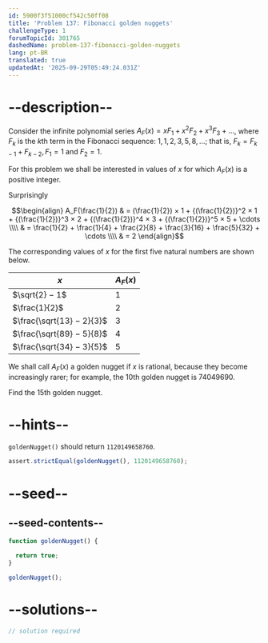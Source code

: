 ```yaml
---
id: 5900f3f51000cf542c50ff08
title: 'Problem 137: Fibonacci golden nuggets'
challengeType: 1
forumTopicId: 301765
dashedName: problem-137-fibonacci-golden-nuggets
lang: pt-BR
translated: true
updatedAt: '2025-09-29T05:49:24.031Z'
---
```


# --description--

Consider the infinite polynomial series $A_{F}(x) = xF_1 + x^2F_2 + x^3F_3 + \ldots$, where $F_k$ is the $k$th term in the Fibonacci sequence: $1, 1, 2, 3, 5, 8, \ldots$; that is, $F_k = F_{k − 1} + F_{k − 2}, F_1 = 1$ and $F_2 = 1$.

For this problem we shall be interested in values of $x$ for which $A_{F}(x)$ is a positive integer.

Surprisingly

$$\begin{align}
A_F(\frac{1}{2}) & = (\frac{1}{2}) × 1 + {(\frac{1}{2})}^2 × 1 + {(\frac{1}{2})}^3 × 2 + {(\frac{1}{2})}^4 × 3 + {(\frac{1}{2})}^5 × 5 + \cdots \\\\
                 & = \frac{1}{2} + \frac{1}{4} + \frac{2}{8} + \frac{3}{16} + \frac{5}{32} + \cdots \\\\
                 & = 2
\end{align}$$

The corresponding values of $x$ for the first five natural numbers are shown below.

| $x$                       | $A_F(x)$ |
|---------------------------|----------|
| $\sqrt{2} − 1$            | $1$      |
| $\frac{1}{2}$             | $2$      |
| $\frac{\sqrt{13} − 2}{3}$ | $3$      |
| $\frac{\sqrt{89} − 5}{8}$ | $4$      |
| $\frac{\sqrt{34} − 3}{5}$ | $5$      |

We shall call $A_F(x)$ a golden nugget if $x$ is rational, because they become increasingly rarer; for example, the 10th golden nugget is 74049690.

Find the 15th golden nugget.

# --hints--

`goldenNugget()` should return `1120149658760`.

```js
assert.strictEqual(goldenNugget(), 1120149658760);
```

# --seed--

## --seed-contents--

```js
function goldenNugget() {

  return true;
}

goldenNugget();
```

# --solutions--

```js
// solution required
```
